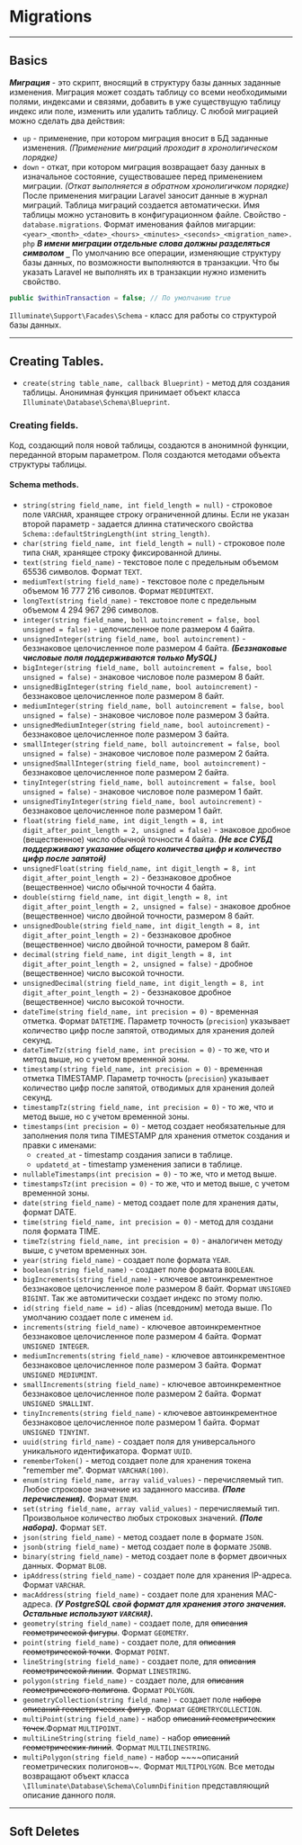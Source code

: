 # Migrations
***
## Basics
_**Миграция**_ - это скрипт, вносящий в структуру базы данных заданные изменения. Миграция может создать таблицу со всеми необходимыми полями, индексами и связями, добавить в уже существущую таблицу индекс или поле, изменить или удалить таблицу.
С любой миграцией можно сделать два действия:
- `up` - применение, при котором миграция вносит в БД заданные изменения. *(Применение миграций проходит в хронолигическом порядке)*
- `down` - откат, при котором миграция возвращает базу данных в изначальное состояние, существовашее перед применением миграции. *(Откат выполняется в обратном хронолигичком порядке)*
После применения миграции Laravel заносит данные в журнал миграций. Таблица миграций создается автоматически. Имя таблицы можно установить в конфигурационном файле. Свойство - `database.migrations`.
Формат именования файлов мигарции:
`<year>_<month>_<date>_<hours>_<minutes>_<seconds>_<migration_name>.php`
_**В имени миграции отдельные слова должны разделяться символом  `_`**_
По умолчанию все операции, изменяющие структуру базы данных, по возможности выполняются в транзакции. Что бы указать Laravel не выполнять их в транзакции нужно изменить свойство.
```php
public $withinTransaction = false; // По умолчанию true
```
`Illuminate\Support\Facades\Schema` - класс для работы со структурой базы данных.
***
## Creating Tables.
- `create(string table_name, callback Blueprint)` - метод для создания таблицы.
Анонимная функция принимает объект класса `Illuminate\Database\Schema\Blueprint`. 
### Creating fields.
Код, создающий поля новой таблицы, создаются в анонимной функции, переданной вторым параметром.
Поля создаются методами объекта структуры таблицы.
#### Schema methods.
- `string(string field_name, int field_length = null)` - строковое поле `VARCHAR`, хранящее строку ограниченной длины. Если не указан второй параметр - задается длинна статического свойства `Schema::defaultStringLength(int string_length)`.
- `char(string field_name, int field_length = null)` - строковое поле типа `CHAR`, хранящее строку фиксированной длины. 
- `text(string field_name)` - текстовое поле с предельным объемом 65536 символов. Формат `TEXT`.
- `mediumText(string field_name)` - текстовое поле с предельным объемом 16 777 216 сиволов. Формат `MEDIUMTEXT`.
- `longText(string field_name)` - текстовое поле с предельным объемом 4 294 967 296 символов.
- `integer(string field_name, boll autoincrement = false, bool unsigned = false)` - целочисленное поле размером 4 байта.
- `unsignedInteger(string field_name, bool autoincrement)` - беззнаковое целочисленное поле размером 4 байта. _**(Беззнаковые числовые поля поддерживаются только MySQL)**_
- `bigInteger(string field_name, boll autoincrement = false, bool unsigned = false)` - знаковое числовое поле размером 8 байт.
- `unsignedBigInteger(string field_name, bool autoincrement)` - беззнаковое целочисленное поле размером 8 байт.
- `mediumInteger(string field_name, boll autoincrement = false, bool unsigned = false)` - знаковое числовое поле размером 3 байта.
- `unsignedMediumInteger(string field_name, bool autoincrement)` - беззнаковое целочисленное поле размером 3 байта.
- `smallInteger(string field_name, boll autoincrement = false, bool unsigned = false)` - знаковое числовое поле размером 2 байта.
- `unsignedSmallInteger(string field_name, bool autoincrement)` - беззнаковое целочисленное поле размером 2 байта.
- `tinyInteger(string field_name, boll autoincrement = false, bool unsigned = false)` - знаковое числовое поле размером 1 байт.
- `unsignedTinyInteger(string field_name, bool autoincrement)` - беззнаковое целочисленное поле размером 1 байт.
- `float(string field_name, int digit_length = 8, int digit_after_point_length = 2, unsigned = false)` - знаковое дробное (вещественное) число обычной точности 4 байта. _**(Не все СУБД поддерживают указание общего количества цифр и количество цифр после запятой)**_
- `unsignedFloat(string field_name, int digit_length = 8, int digit_after_point_length = 2)` - беззнаковое дробное (вещественное) число обычной точности 4 байта.
- `double(stirng field_name, int digit_length = 8, int digit_after_point_length = 2, unsigned = false)` - знаковое дробное (вещественное) число двойной точности, размером 8 байт.
-  `unsignedDouble(string field_name, int digit_length = 8, int digit_after_point_length = 2)` - беззнаковое дробное (вещественное) число двойной точности, рамером 8 байт.
- `decimal(string field_name, int digit_length = 8, int digit_after_point_length = 2, unsigned = false)` - дробное (вещественное) число высокой точности. 
- `unsignedDecimal(string field_name, int digit_length = 8, int digit_after_point_length = 2)` - беззнаковое дробное (вещественное) число высокой точности.
- `dateTime(string field_name, int precision = 0)` - временная отметка. Формат `DATETIME`. Параметр точность (`precision`) указывает количество цифр после запятой, отводимых для хранения долей секунд.
- `dateTimeTz(string field_name, int precision = 0)` - то же, что и метод выше, но с учетом временной зоны.
- `timestamp(string field_name, int precision = 0)` - временная отметка TIMESTAMP. Параметр точность (`precision`) указывает количество цифр после запятой, отводимых для хранения долей секунд.
- `timestampTz(string field_name, int precision = 0)` - то же, что и метод выше, но с учетом временной зоны.
- `timestamps(int precision = 0)` - метод создает необязательные для заполнения поля типа TIMESTAMP для хранения отметок создания и правки с именами:
	- `created_at` - timestamp создания записи в таблице.
	- `updatetd_at` - timestamp узменения записи в таблице.
- `nullableTimestamps(int precision = 0)` - то же, что и метод выше.
- `timestampsTz(int precision = 0)` - то же, что и метод выше, с учетом временной зоны.
- `date(string field_name)` - метод создает поле для хранения даты, формат DATE.
- `time(string field_name, int precision = 0)` -  метод для создани поля формата TIME.
- `timeTz(string field_name, int precision = 0)` - аналогичен методу выше, с учетом временных зон.
- `year(string field_name)` - создает поле формата `YEAR`.
- `boolean(string field_name)` - создает поле формата `BOOLEAN`.
- `bigIncrements(string field_name)` - ключевое автоинкрементное беззнаковое целочисленное поле размером 8 байт. Формат `UNSIGNED BIGINT`. Так же автомитически создает индекс по этому полю.
- `id(string field_name = id)` - alias (псевдоним) метода выше. По умолчанию создает поле с именем `id`.
- `increments(string field_name)` - ключевое автоинкрементное беззнаковое целочисленное поле размером 4 байта. Формат `UNSIGNED INTEGER`.
- `mediumIncrements(string field_name)` - ключевое автоинкрементное беззнаковое целочисленное поле размером 3 байта. Формат `UNSIGNED MEDIUMINT`.
- `smallIncrements(string field_name)` - ключевое автоинкрементное беззнаковое целочисленное поле размером 2 байта. Формат `UNSIGNED SMALLINT`.
- `tinyIncrements(string field_name)` - ключевое автоинкрементное беззнаковое целочисленное поле размером 1 байта. Формат `UNSIGNED TINYINT`.
- `uuid(string firld_name)` - создает поля для  универсального уникального идентификатора. Формат `UUID`.
- `rememberToken()` - метод создает поле для хранения токена "remember me". Формат `VARCHAR(100)`.
- `enum(string field_name, array valid_values)` - перечисляемый тип. Любое строковое значение из заданного массива. _**(Поле перечисления).**_ Формат `ENUM`.
- `set(string field_name, array valid_values)` - перечисляемый тип. Произвольное количество любых строковых значений. _**(Поле набора).**_ Формат `SET`.
- `json(string field_name)` - метод создает поле в формате `JSON`.
- `jsonb(string field_name)` - метод создает поле в формате `JSONB`.
- `binary(string field_name)` - метод создает поле в формет двоичных данных. Формат `BLOB`.
- `ipAddress(string field_name)` - создает поле для хранения IP-адреса. Формат `VARCHAR`.
- `macAddress(string field_name)` - создает поле для хранения MAC-адреса. _**(У PostgreSQL свой формат для хранения этого значения. Остальные используют `VARCHAR`).**_
- `geometry(string field_name)` - создает поле, для ~~описания геометрической фигуры~~. Формат `GEOMETRY`.
- `point(string field_name)` - создает поле, для ~~описания геометрической точки~~. Формат `POINT`.
- `lineString(string field_name)` - создает поле, для ~~описания геометрической линии~~. Формат `LINESTRING`.
- `polygon(string field_name)` - создает поле, для ~~описания геометрического полигона~~. Формат `POLYGON`.
- `geometryCollection(string field_name)` - создает поле ~~набора описаний геометрических фигур~~. Формат `GEOMETRYCOLLECTION`.
- `multiPoint(string field_name)` - набор ~~описаний геометрических точек~~.Формат `MULTIPOINT`.
- `multiLineString(string field_name)` - набор ~~описаний геометрических линий~~. Формат `MULTILINESTRING`.
- `multiPolygon(string field_name)` - набор ~~~~описаний геометрических полигонов~~. Формат `MULTIPOLYGON`.
Все методы возвращают объект класса `\Illuminate\Database\Schema\ColumnDifinition`  представляющий описание данного поля.
***
## Soft Deletes
